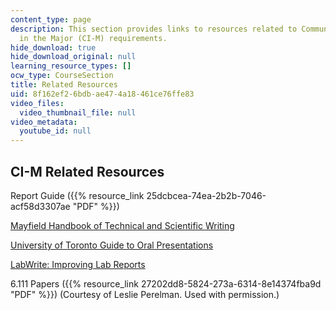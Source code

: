 ```yaml
---
content_type: page
description: This section provides links to resources related to Communication Intensive
  in the Major (CI-M) requirements.
hide_download: true
hide_download_original: null
learning_resource_types: []
ocw_type: CourseSection
title: Related Resources
uid: 8f162ef2-6bdb-ae47-4a18-461ce76ffe83
video_files:
  video_thumbnail_file: null
video_metadata:
  youtube_id: null
---
```


CI-M Related Resources
----------------------

Report Guide ({{% resource_link 25dcbcea-74ea-2b2b-7046-acf58d3307ae "PDF" %}})

[Mayfield Handbook of Technical and Scientific Writing](http://www.mhhe.com/mayfieldpub/tsw/home.htm)

[University of Toronto Guide to Oral Presentations](http://www.writing.utoronto.ca/advice/specific-types-of-writing/oral-presentations)

[LabWrite: Improving Lab Reports](http://labwrite.ncsu.edu/)

6.111 Papers ({{% resource_link 27202dd8-5824-273a-6314-8e14374fba9d "PDF" %}}) (Courtesy of Leslie Perelman. Used with permission.)